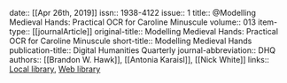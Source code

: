date:: [[Apr 26th, 2019]]
issn:: 1938-4122
issue:: 1
title:: @Modelling Medieval Hands: Practical OCR for Caroline Minuscule
volume:: 013
item-type:: [[journalArticle]]
original-title:: Modelling Medieval Hands: Practical OCR for Caroline Minuscule
short-title:: Modelling Medieval Hands
publication-title:: Digital Humanities Quarterly
journal-abbreviation:: DHQ
authors:: [[Brandon W. Hawk]], [[Antonia Karaisl]], [[Nick White]]
links:: [Local library](zotero://select/groups/2386895/items/Q2NAUNND), [Web library](https://www.zotero.org/groups/2386895/items/Q2NAUNND)
